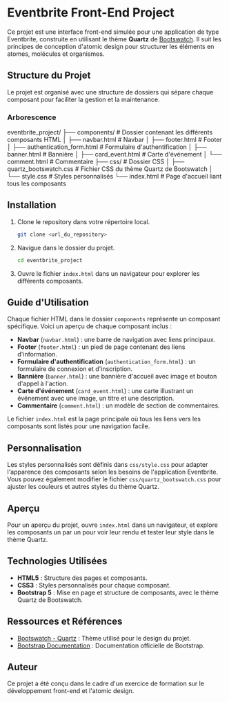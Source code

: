 # Eventbrite Front-End Project

Ce projet est une interface front-end simulée pour une application de type Eventbrite, construite en utilisant le thème **Quartz** de [Bootswatch](https://bootswatch.com/quartz/). Il suit les principes de conception d'atomic design pour structurer les éléments en atomes, molécules et organismes. 

## Structure du Projet

Le projet est organisé avec une structure de dossiers qui sépare chaque composant pour faciliter la gestion et la maintenance.

### Arborescence

eventbrite_project/ ├── components/ # Dossier contenant les différents composants HTML │ ├── navbar.html # Navbar │ ├── footer.html # Footer │ ├── authentication_form.html # Formulaire d'authentification │ ├── banner.html # Bannière │ ├── card_event.html # Carte d'événement │ └── comment.html # Commentaire ├── css/ # Dossier CSS │ ├── quartz_bootswatch.css # Fichier CSS du thème Quartz de Bootswatch │ └── style.css # Styles personnalisés └── index.html # Page d'accueil liant tous les composants


## Installation

1. Clone le repository dans votre répertoire local.

    ```bash
    git clone <url_du_repository>
    ```

2. Navigue dans le dossier du projet.

    ```bash
    cd eventbrite_project
    ```

3. Ouvre le fichier `index.html` dans un navigateur pour explorer les différents composants.

## Guide d'Utilisation

Chaque fichier HTML dans le dossier `components` représente un composant spécifique. Voici un aperçu de chaque composant inclus :

- **Navbar** (`navbar.html`) : une barre de navigation avec liens principaux.
- **Footer** (`footer.html`) : un pied de page contenant des liens d'information.
- **Formulaire d'authentification** (`authentication_form.html`) : un formulaire de connexion et d'inscription.
- **Bannière** (`banner.html`) : une bannière d'accueil avec image et bouton d'appel à l'action.
- **Carte d'événement** (`card_event.html`) : une carte illustrant un événement avec une image, un titre et une description.
- **Commentaire** (`comment.html`) : un modèle de section de commentaires.

Le fichier `index.html` est la page principale où tous les liens vers les composants sont listés pour une navigation facile.

## Personnalisation

Les styles personnalisés sont définis dans `css/style.css` pour adapter l'apparence des composants selon les besoins de l'application Eventbrite. Vous pouvez également modifier le fichier `css/quartz_bootswatch.css` pour ajuster les couleurs et autres styles du thème Quartz.

## Aperçu

Pour un aperçu du projet, ouvre `index.html` dans un navigateur, et explore les composants un par un pour voir leur rendu et tester leur style dans le thème Quartz.

## Technologies Utilisées

- **HTML5** : Structure des pages et composants.
- **CSS3** : Styles personnalisés pour chaque composant.
- **Bootstrap 5** : Mise en page et structure de composants, avec le thème Quartz de Bootswatch.

## Ressources et Références

- [Bootswatch - Quartz](https://bootswatch.com/quartz/) : Thème utilisé pour le design du projet.
- [Bootstrap Documentation](https://getbootstrap.com/docs/5.0/getting-started/introduction/) : Documentation officielle de Bootstrap.

## Auteur

Ce projet a été conçu dans le cadre d'un exercice de formation sur le développement front-end et l'atomic design.

